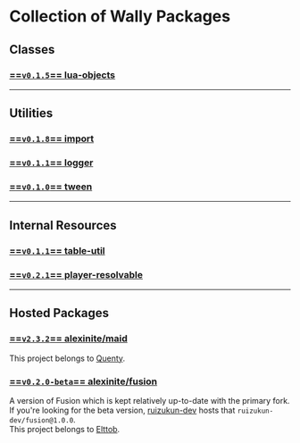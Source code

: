 # Collection of Wally Packages

## Classes
### [==`v0.1.5`== lua-objects](objects/)

-----

## Utilities
### [==`v0.1.8`== import](import/)
### [==`v0.1.1`== logger](logger/)
### [==`v0.1.0`== tween](tween/)

-----

## Internal Resources
### [==`v0.1.1`== table-util](table-util/)
### [==`v0.2.1`== player-resolvable](playerResolvable/)

-----

## Hosted Packages
### [==`v2.3.2`== alexinite/maid](https://quenty.github.io/NevermoreEngine/api/maid)
This project belongs to [Quenty](https://github.com/quenty/).

### [==`v0.2.0-beta`== alexinite/fusion](https://elttob.uk/Fusion/)
A version of Fusion which is kept relatively up-to-date with the primary fork.<br>
If you're looking for the beta version, [ruizukun-dev](https://github.com/ruizukun-dev/) hosts that `ruizukun-dev/fusion@1.0.0`.<br>
This project belongs to [Elttob](https://github.com/Elttob).